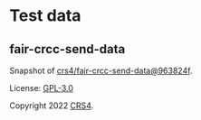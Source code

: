 # Test data

## fair-crcc-send-data

Snapshot of [crs4/fair-crcc-send-data@963824f](https://github.com/crs4/fair-crcc-send-data/tree/963824f0138018fa5c8d443632feb906a4a659c9).

License: [GPL-3.0](https://www.gnu.org/licenses/gpl-3.0.en.html)

Copyright 2022 [CRS4](http://www.crs4.it).
